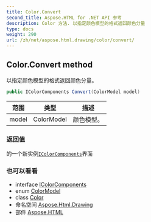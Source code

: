 ```yaml
---
title: Color.Convert
second_title: Aspose.HTML for .NET API 参考
description: Color 方法. 以指定颜色模型的格式返回颜色分量
type: docs
weight: 290
url: /zh/net/aspose.html.drawing/color/convert/
---
```

## Color.Convert method

以指定颜色模型的格式返回颜色分量。

```csharp
public IColorComponents Convert(ColorModel model)
```

| 范围 | 类型 | 描述 |
| --- | --- | --- |
| model | ColorModel | 颜色模型。 |

### 返回值

的一个新实例[`IColorComponents`](../../icolorcomponents/)界面

### 也可以看看

* interface [IColorComponents](../../icolorcomponents/)
* enum [ColorModel](../../colormodel/)
* class [Color](../)
* 命名空间 [Aspose.Html.Drawing](../../color/)
* 部件 [Aspose.HTML](../../../)


